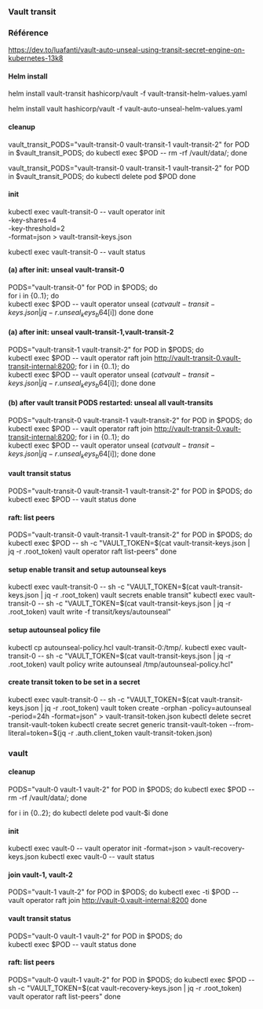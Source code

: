 ### Vault transit
### Référence
https://dev.to/luafanti/vault-auto-unseal-using-transit-secret-engine-on-kubernetes-13k8


#### Helm install
helm install vault-transit hashicorp/vault -f vault-transit-helm-values.yaml

helm install vault hashicorp/vault -f vault-auto-unseal-helm-values.yaml



#### cleanup
vault_transit_PODS="vault-transit-0 vault-transit-1 vault-transit-2"
for POD in $vault_transit_PODS; do
  kubectl exec $POD -- rm -rf /vault/data/;
done

vault_transit_PODS="vault-transit-0 vault-transit-1 vault-transit-2"
for POD in $vault_transit_PODS; do
  kubectl delete pod $POD
done



#### init

kubectl exec vault-transit-0 -- vault operator init \
    -key-shares=4 \
    -key-threshold=2 \
    -format=json > vault-transit-keys.json

kubectl exec vault-transit-0 -- vault status


#### (a) after init: unseal vault-transit-0

PODS="vault-transit-0"
for POD in $PODS; do	
  for i in {0..1}; do	
    kubectl exec $POD -- vault operator unseal $(cat vault-transit-keys.json | jq -r .unseal_keys_b64[$i])
  done
done


#### (a) after init: unseal vault-transit-1,vault-transit-2

PODS="vault-transit-1 vault-transit-2"
for POD in $PODS; do	
  kubectl exec $POD -- vault operator raft join http://vault-transit-0.vault-transit-internal:8200;
  for i in {0..1}; do	
    kubectl exec $POD -- vault operator unseal $(cat vault-transit-keys.json | jq -r .unseal_keys_b64[$i]);
  done
done

#### (b) after vault transit PODS restarted: unseal all vault-transits

PODS="vault-transit-0 vault-transit-1 vault-transit-2"
for POD in $PODS; do	
  kubectl exec $POD -- vault operator raft join http://vault-transit-0.vault-transit-internal:8200;
  for i in {0..1}; do	
    kubectl exec $POD -- vault operator unseal $(cat vault-transit-keys.json | jq -r .unseal_keys_b64[$i]);
  done
done


#### vault transit status

PODS="vault-transit-0 vault-transit-1 vault-transit-2"
for POD in $PODS; do	
  kubectl exec $POD -- vault status
done




#### raft: list peers

PODS="vault-transit-0 vault-transit-1 vault-transit-2"
for POD in $PODS; do	
  kubectl exec $POD -- sh -c "VAULT_TOKEN=$(cat vault-transit-keys.json | jq -r .root_token) vault operator raft list-peers"
done


#### setup enable transit and setup autounseal keys

kubectl exec vault-transit-0 -- sh -c "VAULT_TOKEN=$(cat vault-transit-keys.json | jq -r .root_token) vault secrets enable transit"
kubectl exec vault-transit-0 -- sh -c "VAULT_TOKEN=$(cat vault-transit-keys.json | jq -r .root_token) vault write -f transit/keys/autounseal"

#### setup autounseal policy file

kubectl cp autounseal-policy.hcl vault-transit-0:/tmp/.
kubectl exec vault-transit-0 -- sh -c "VAULT_TOKEN=$(cat vault-transit-keys.json | jq -r .root_token) vault policy write autounseal /tmp/autounseal-policy.hcl"


#### create transit token to be set in a secret

kubectl exec vault-transit-0 -- sh -c "VAULT_TOKEN=$(cat vault-transit-keys.json | jq -r .root_token) vault token create -orphan -policy=autounseal -period=24h -format=json" > vault-transit-token.json
kubectl delete secret transit-vault-token 
kubectl create secret generic transit-vault-token --from-literal=token=$(jq -r .auth.client_token vault-transit-token.json)



### vault


#### cleanup

PODS="vault-0 vault-1 vault-2"
for POD in $PODS; do
  kubectl exec $POD -- rm -rf /vault/data/;
done

for i in {0..2}; do 
  kubectl delete pod vault-$i
done


#### init

kubectl exec vault-0 -- vault operator init -format=json > vault-recovery-keys.json
kubectl exec vault-0 -- vault status


#### join vault-1, vault-2

PODS="vault-1 vault-2"
for POD in $PODS; do
  kubectl exec -ti $POD -- vault operator raft join http://vault-0.vault-internal:8200
done

#### vault transit status

PODS="vault-0 vault-1 vault-2"
for POD in $PODS; do	
  kubectl exec $POD -- vault status
done


#### raft: list peers

PODS="vault-0 vault-1 vault-2"
for POD in $PODS; do
  kubectl exec $POD -- sh -c "VAULT_TOKEN=$(cat vault-recovery-keys.json | jq -r .root_token) vault operator raft list-peers"
done





